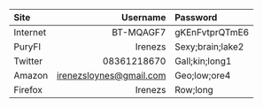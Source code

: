 Site|Username|Password
:---|---:|:---
Internet|BT-MQAGF7|gKEnFvtprQTmE6
PuryFI|Irenezs|Sexy;brain;lake2
Twitter|08361218670|Gall;kin;long1
Amazon|irenezsloynes@gmail.com|Geo;low;ore4
Firefox|Irenezs|Row;long